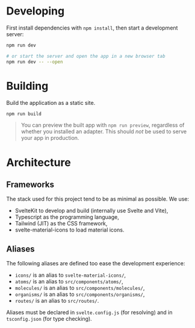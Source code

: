 # Developing

First install dependencies with `npm install`, then start a development server:

```bash
npm run dev

# or start the server and open the app in a new browser tab
npm run dev -- --open
```

# Building

Build the application as a static site.

```bash
npm run build
```

> You can preview the built app with `npm run preview`, regardless of whether you installed an adapter. This should _not_ be used to serve your app in production.

# Architecture

## Frameworks

The stack used for this project tend to be as minimal as possible. We use:

- SvelteKit to develop and build (internally use Svelte and Vite),
- Typescript as the programming language,
- Tailwind (JIT) as the CSS framework,
- svelte-material-icons to load material icons.

## Aliases

The following aliases are defined too ease the development experience:

- `icons/` is an alias to `svelte-material-icons/`,
- `atoms/` is an alias to `src/components/atoms/`,
- `molecules/` is an alias to `src/components/molecules/`,
- `organisms/` is an alias to `src/components/organisms/`,
- `routes/` is an alias to `src/routes/`.

Aliases must be declared in `svelte.config.js` (for resolving) and in `tsconfig.json` (for type checking).
